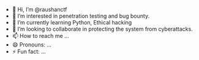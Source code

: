 - 👋 Hi, I’m @raushanctf
- 👀 I’m interested in penetration testing and bug bounty.
- 🌱 I’m currently learning Python, Ethical hacking
- 💞️ I’m looking to collaborate in protecting the system from cyberattacks.
- 📫 How to reach me ...
- 😄 Pronouns: ...
- ⚡ Fun fact: ...
<!---
raushanctf/raushanctf is a ✨ special ✨ repository because its `README.md` (this file) appears on your GitHub profile.
You can click the Preview link to take a look at your changes.
--->
